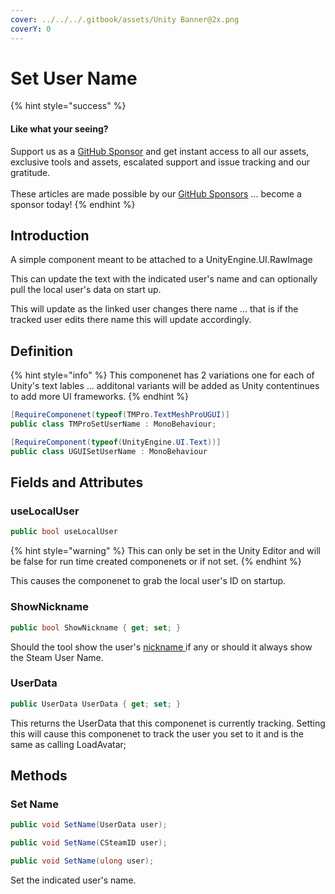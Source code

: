 ```yaml
---
cover: ../../../.gitbook/assets/Unity Banner@2x.png
coverY: 0
---
```


# Set User Name

{% hint style="success" %}
#### Like what your seeing?

Support us as a [GitHub Sponsor](../../../become-a-sponsor/) and get instant access to all our assets, exclusive tools and assets, escalated support and issue tracking and our gratitude.\
\
These articles are made possible by our [GitHub Sponsors](../../../become-a-sponsor/) ... become a sponsor today!
{% endhint %}

## &#x20;Introduction

A simple component meant to be attached to a UnityEngine.UI.RawImage

This can update the text with the indicated user's name and can optionally pull the local user's data on start up.

This will update as the linked user changes there name ... that is if the tracked user edits there name this will update accordingly.

## Definition

{% hint style="info" %}
This componenet has 2 variations one for each of Unity's text lables ... additonal variants will be added as Unity contentinues to add more UI frameworks.
{% endhint %}

```csharp
[RequireComponenet(typeof(TMPro.TextMeshProUGUI)]
public class TMProSetUserName : MonoBehaviour;
```

```csharp
[RequireComponent(typeof(UnityEngine.UI.Text))]
public class UGUISetUserName : MonoBehaviour
```

## Fields and Attributes

### useLocalUser

```csharp
public bool useLocalUser
```

{% hint style="warning" %}
This can only be set in the Unity Editor and will be false for run time created componenets or if not set.
{% endhint %}

This causes the componenet to grab the local user's ID on startup.

### ShowNickname

```csharp
public bool ShowNickname { get; set; }
```

Should the tool show the user's [nickname ](../data-layer/user-data.md#nickname)if any or should it always show the Steam User Name.

### UserData

```csharp
public UserData UserData { get; set; }
```

This returns the UserData that this componenet is currently tracking. Setting this will cause this componenet to track the user you set to it and is the same as calling LoadAvatar;

## Methods

### Set Name

```csharp
public void SetName(UserData user);
```

```csharp
public void SetName(CSteamID user);
```

```csharp
public void SetName(ulong user);
```

Set the indicated user's name.
